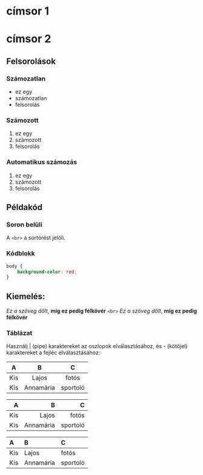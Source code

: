 # címsor 1
# címsor 2

## Felsorolások

### Számozatlan
- ez egy 
- számozatlan
- felsorolás

### Számozott
1. ez egy
2. számozott
3. felsorolás

### Automatikus számozás
1. ez egy
1. számozott
1. felsorolás

## Példakód

### Soron belüli

A `<br>` a sortörést jelöli.

### Kódblokk

``` css
body {
    background-color: red;
}
```

## Kiemelés: 
*Ez a szöveg dőlt*, **míg ez pedig félkövér** `<br>`
_Ez a szöveg dőlt_, __míg ez pedig félkövér__

### Táblázat

Használj | (pipe) karaktereket az oszlopok elválasztásához, és - (kötőjel) karaktereket a fejléc elválasztásához:

|  A  |  B  |  C  |
|:----:|:----:|:----:|
|Kis    |Lajos      |fotós|
|Kis    |Annamária  |sportoló|

|  A  |  B  |  C  |
|----:|----:|----:|
|Kis    |Lajos      |fotós|
|Kis    |Annamária  |sportoló|

|  A  |  B  |  C  |
|:----|:----|:----|
|Kis    |Lajos      |fotós|
|Kis    |Annamária  |sportoló|



